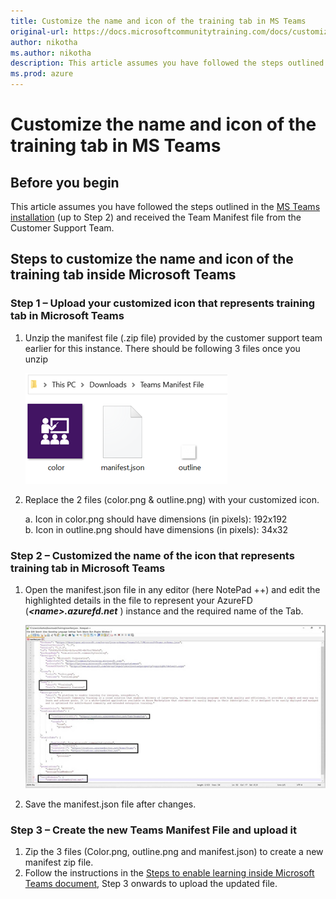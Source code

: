 ```yaml
---
title: Customize the name and icon of the training tab in MS Teams
original-url: https://docs.microsoftcommunitytraining.com/docs/customize-the-name-and-icon-of-the-training-tab-in-ms-teams
author: nikotha
ms.author: nikotha
description: This article assumes you have followed the steps outlined in the MS Teams installation (upto Step 2) and received the Team Manifest file from the Customer Support Team.
ms.prod: azure
---
```


# Customize the name and icon of the training tab in MS Teams

## **Before you begin**

This article assumes you have followed the steps outlined in the [MS Teams installation](/azure/industry/training-services/microsoft-community-training/infrastructure-management/install-your-platform-instance/installation-guide-detailed-steps) (up to Step 2) and received the Team Manifest file from the Customer Support Team.

## **Steps to customize the name and icon of the training tab inside Microsoft Teams**

### Step 1 – Upload your customized icon that represents training tab in Microsoft Teams

1. Unzip the manifest file (.zip file) provided by the customer support team earlier for this instance. There should be following 3 files once you unzip

   ![3 files](../../media/image%28358%29.png)

2. Replace the 2 files (color.png & outline.png) with your customized icon.

   a. Icon in color.png should have dimensions (in pixels): 192x192  
   b. Icon in outline.png should have dimensions (in pixels): 34x32

### Step 2 – Customized the name of the icon that represents training tab in Microsoft Teams

1. Open the manifest.json file in any editor (here NotePad ++) and edit the highlighted details in the file to represent your AzureFD (***\<name>.azurefd.net*** ) instance and the required name of the Tab.

   ![Represent your AzureFD](../../media/image%28359%29.png)

2. Save the manifest.json file after changes.

### Step 3 – Create the new Teams Manifest File and upload it

1. Zip the 3 files (Color.png, outline.png and manifest.json) to create a new manifest zip file.
2. Follow the instructions in the [Steps to enable learning inside Microsoft Teams document](/docs/create-teams-app-for-your-training-portal), Step 3 onwards to upload the updated file.
